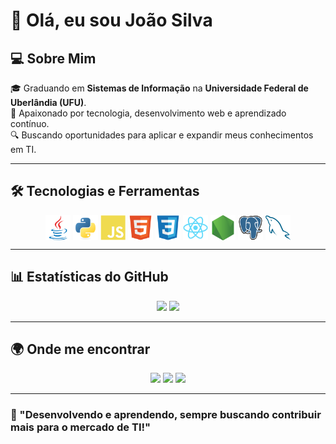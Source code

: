 # 👋 Olá, eu sou João Silva

## 💻 Sobre Mim

🎓 Graduando em **Sistemas de Informação** na **Universidade Federal de Uberlândia (UFU)**.<br>
🚀 Apaixonado por tecnologia, desenvolvimento web e aprendizado contínuo.<br>
🔍 Buscando oportunidades para aplicar e expandir meus conhecimentos em TI.

---

## 🛠️ Tecnologias e Ferramentas

<div align="center">
  <img align="center" alt="Java" height="40" src="https://raw.githubusercontent.com/devicons/devicon/master/icons/java/java-original.svg">
  <img align="center" alt="Python" height="40" src="https://raw.githubusercontent.com/devicons/devicon/master/icons/python/python-original.svg">
  <img align="center" alt="JavaScript" height="40" src="https://raw.githubusercontent.com/devicons/devicon/master/icons/javascript/javascript-plain.svg">
  <img align="center" alt="HTML" height="40" src="https://raw.githubusercontent.com/devicons/devicon/master/icons/html5/html5-original.svg">
  <img align="center" alt="CSS" height="40" src="https://raw.githubusercontent.com/devicons/devicon/master/icons/css3/css3-original.svg">
  <img align="center" alt="React" height="40" src="https://raw.githubusercontent.com/devicons/devicon/master/icons/react/react-original.svg">
  <img align="center" alt="NodeJS" height="40" src="https://raw.githubusercontent.com/devicons/devicon/master/icons/nodejs/nodejs-original.svg">
  <img align="center" alt="PostgreSQL" height="40" src="https://raw.githubusercontent.com/devicons/devicon/master/icons/postgresql/postgresql-original.svg">
  <img align="center" alt="MySQL" height="40" src="https://raw.githubusercontent.com/devicons/devicon/master/icons/mysql/mysql-original.svg">
</div>

---

## 📊 Estatísticas do GitHub

<div align="center">
  <img height="180em" src="https://github-readme-stats.vercel.app/api?username=jfsjao&show_icons=true&theme=radical&count_private=true"/>
  <img height="180em" src="https://github-readme-stats.vercel.app/api/top-langs/?username=jfsjao&layout=compact&langs_count=6&theme=radical"/>
</div>

---

## 🌍 Onde me encontrar

<div align="center">
  <a href="mailto:joaofelipe0143@gmail.com"><img src="https://img.shields.io/badge/Gmail-D14836?style=for-the-badge&logo=gmail&logoColor=white" target="_blank"></a>
  <a href="https://www.linkedin.com/in/joao-silva-jfs/"><img src="https://img.shields.io/badge/LinkedIn-0077B5?style=for-the-badge&logo=linkedin&logoColor=white" target="_blank"></a>
  <a href="https://github.com/jfsjao"><img src="https://img.shields.io/badge/GitHub-181717?style=for-the-badge&logo=github&logoColor=white" target="_blank"></a>
</div>

---

### 🚀 "Desenvolvendo e aprendendo, sempre buscando contribuir mais para o mercado de TI!"

